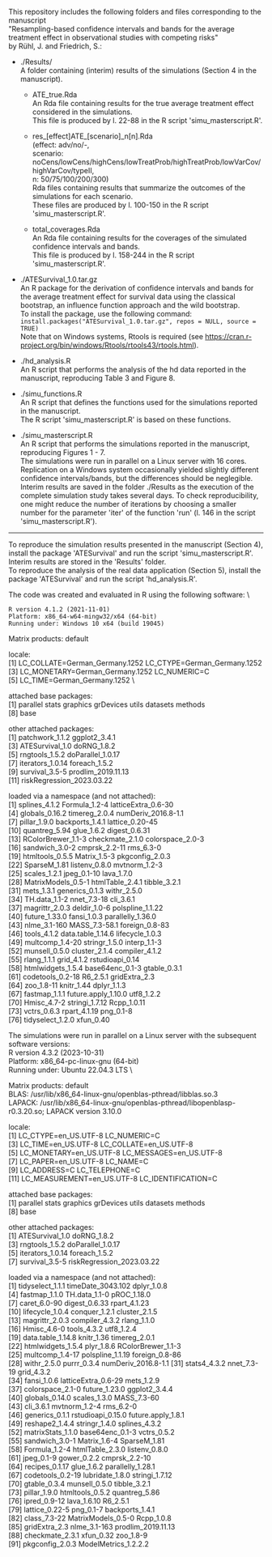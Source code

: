 This repository includes the following folders and files corresponding to the manuscript \
"Resampling-based confidence intervals and bands for the average treatment effect in observational studies with competing risks" \
by Rühl, J. and Friedrich, S.:

- ./Results/ \
  A folder containing (interim) results of the simulations (Section 4 in the manuscript).
  
  - ATE_true.Rda \
    An Rda file containing results for the true average treatment effect considered in the simulations. \
    This file is produced by l. 22-88 in the R script 'simu_masterscript.R'. 

  - res_[effect]ATE_[scenario]_n[n].Rda \
    (effect: adv/no/-, \
     scenario: noCens/lowCens/highCens/lowTreatProb/highTreatProb/lowVarCov/highVarCov/typeII, \
     n: 50/75/100/200/300) \
     Rda files containing results that summarize the outcomes of the simulations for each scenario. \
     These files are produced by l. 100-150 in the R script 'simu_masterscript.R'.  

  - total_coverages.Rda \
    An Rda file containing results for the coverages of the simulated confidence intervals and bands. \
    This file is produced by l. 158-244 in the R script 'simu_masterscript.R'.

- ./ATESurvival_1.0.tar.gz \
  An R package for the derivation of confidence intervals and bands for the average treatment effect for survival data using the classical bootstrap, an 
  influence function approach and the wild bootstrap. \
  To install the package, use the following command: \
  `install.packages("ATESurvival_1.0.tar.gz", repos = NULL, source = TRUE)` \
  Note that on Windows systems, Rtools is required (see https://cran.r-project.org/bin/windows/Rtools/rtools43/rtools.html).

- ./hd_analysis.R \
  An R script that performs the analysis of the hd data reported in the manuscript, reproducing Table 3 and Figure 8.

- ./simu_functions.R \
  An R script that defines the functions used for the simulations reported in the manuscript. \
  The R script 'simu_masterscript.R' is based on these functions.

- ./simu_masterscript.R \
  An R script that performs the simulations reported in the manuscript, reproducing Figures 1 - 7. \
  The simulations were run in parallel on a Linux server with 16 cores. \
  Replication on a Windows system occasionally yielded slightly different confidence intervals/bands, but the differences should be neglegible. \
  Interim results are saved in the folder ./Results as the execution of the complete simulation study takes several days. To check reproducibility, one might reduce the number of iterations by choosing a smaller number for the parameter 'iter' of the function 'run' (l. 146 in the script 'simu_masterscript.R').

---

To reproduce the simulation results presented in the manuscript (Section 4), install the package 'ATESurvival' and run the script 'simu_masterscript.R'. \
Interim results are stored in the 'Results' folder. \
To reproduce the analysis of the real data application (Section 5), install the package 'ATESurvival' and run the script 'hd_analysis.R'.

The code was created and evaluated in R using the following software: \
```
R version 4.1.2 (2021-11-01)
Platform: x86_64-w64-mingw32/x64 (64-bit)
Running under: Windows 10 x64 (build 19045)
```

Matrix products: default

locale: \
[1] LC_COLLATE=German_Germany.1252 LC_CTYPE=German_Germany.1252 \
[3] LC_MONETARY=German_Germany.1252 LC_NUMERIC=C \
[5] LC_TIME=German_Germany.1252 \

attached base packages: \
[1] parallel  stats     graphics  grDevices utils     datasets  methods \
[8] base

other attached packages: \
 [1] patchwork_1.1.2           ggplot2_3.4.1 \
 [3] ATESurvival_1.0           doRNG_1.8.2 \
 [5] rngtools_1.5.2            doParallel_1.0.17 \
 [7] iterators_1.0.14          foreach_1.5.2 \
 [9] survival_3.5-5            prodlim_2019.11.13 \
[11] riskRegression_2023.03.22

loaded via a namespace (and not attached): \
 [1] splines_4.1.2       Formula_1.2-4       latticeExtra_0.6-30 \
 [4] globals_0.16.2      timereg_2.0.4       numDeriv_2016.8-1.1 \
 [7] pillar_1.9.0        backports_1.4.1     lattice_0.20-45 \
[10] quantreg_5.94       glue_1.6.2          digest_0.6.31 \
[13] RColorBrewer_1.1-3  checkmate_2.1.0     colorspace_2.0-3 \
[16] sandwich_3.0-2      cmprsk_2.2-11       rms_6.3-0 \
[19] htmltools_0.5.5     Matrix_1.5-3        pkgconfig_2.0.3 \
[22] SparseM_1.81        listenv_0.8.0       mvtnorm_1.2-3 \
[25] scales_1.2.1        jpeg_0.1-10         lava_1.7.0 \
[28] MatrixModels_0.5-1  htmlTable_2.4.1     tibble_3.2.1 \
[31] mets_1.3.1          generics_0.1.3      withr_2.5.0 \
[34] TH.data_1.1-2       nnet_7.3-18         cli_3.6.1 \
[37] magrittr_2.0.3      deldir_1.0-6        polspline_1.1.22 \
[40] future_1.33.0       fansi_1.0.3         parallelly_1.36.0 \
[43] nlme_3.1-160        MASS_7.3-58.1       foreign_0.8-83 \
[46] tools_4.1.2         data.table_1.14.6   lifecycle_1.0.3 \
[49] multcomp_1.4-20     stringr_1.5.0       interp_1.1-3 \
[52] munsell_0.5.0       cluster_2.1.4       compiler_4.1.2 \
[55] rlang_1.1.1         grid_4.1.2          rstudioapi_0.14 \
[58] htmlwidgets_1.5.4   base64enc_0.1-3     gtable_0.3.1 \
[61] codetools_0.2-18    R6_2.5.1            gridExtra_2.3 \
[64] zoo_1.8-11          knitr_1.44          dplyr_1.1.3 \
[67] fastmap_1.1.1       future.apply_1.10.0 utf8_1.2.2 \
[70] Hmisc_4.7-2         stringi_1.7.12      Rcpp_1.0.11 \
[73] vctrs_0.6.3         rpart_4.1.19        png_0.1-8 \
[76] tidyselect_1.2.0    xfun_0.40


The simulations were run in parallel on a Linux server with the subsequent software versions: \
R version 4.3.2 (2023-10-31) \
Platform: x86_64-pc-linux-gnu (64-bit) \
Running under: Ubuntu 22.04.3 LTS \

Matrix products: default \
BLAS:   /usr/lib/x86_64-linux-gnu/openblas-pthread/libblas.so.3 \
LAPACK: /usr/lib/x86_64-linux-gnu/openblas-pthread/libopenblasp-r0.3.20.so;  LAPACK version 3.10.0

locale: \
 [1] LC_CTYPE=en_US.UTF-8       LC_NUMERIC=C              
 [3] LC_TIME=en_US.UTF-8        LC_COLLATE=en_US.UTF-8    
 [5] LC_MONETARY=en_US.UTF-8    LC_MESSAGES=en_US.UTF-8   
 [7] LC_PAPER=en_US.UTF-8       LC_NAME=C                 
 [9] LC_ADDRESS=C               LC_TELEPHONE=C            
[11] LC_MEASUREMENT=en_US.UTF-8 LC_IDENTIFICATION=C       

attached base packages: \
[1] parallel  stats     graphics  grDevices utils     datasets  methods  
[8] base     

other attached packages: \
[1] ATESurvival_1.0           doRNG_1.8.2              
[3] rngtools_1.5.2            doParallel_1.0.17        
[5] iterators_1.0.14          foreach_1.5.2            
[7] survival_3.5-5            riskRegression_2023.03.22

loaded via a namespace (and not attached): \
 [1] tidyselect_1.1.1     timeDate_3043.102    dplyr_1.0.8         
 [4] fastmap_1.1.0        TH.data_1.1-0        pROC_1.18.0         
 [7] caret_6.0-90         digest_0.6.33        rpart_4.1.23        
[10] lifecycle_1.0.4      conquer_1.2.1        cluster_2.1.5       
[13] magrittr_2.0.3       compiler_4.3.2       rlang_1.1.0         
[16] Hmisc_4.6-0          tools_4.3.2          utf8_1.2.4          
[19] data.table_1.14.8    knitr_1.36           timereg_2.0.1       
[22] htmlwidgets_1.5.4    plyr_1.8.6           RColorBrewer_1.1-3  
[25] multcomp_1.4-17      polspline_1.1.19     foreign_0.8-86      
[28] withr_2.5.0          purrr_0.3.4          numDeriv_2016.8-1.1 
[31] stats4_4.3.2         nnet_7.3-19          grid_4.3.2          
[34] fansi_1.0.6          latticeExtra_0.6-29  mets_1.2.9          
[37] colorspace_2.1-0     future_1.23.0        ggplot2_3.4.4       
[40] globals_0.14.0       scales_1.3.0         MASS_7.3-60         
[43] cli_3.6.1            mvtnorm_1.2-4        rms_6.2-0           
[46] generics_0.1.1       rstudioapi_0.15.0    future.apply_1.8.1  
[49] reshape2_1.4.4       stringr_1.4.0        splines_4.3.2       
[52] matrixStats_1.1.0    base64enc_0.1-3      vctrs_0.5.2         
[55] sandwich_3.0-1       Matrix_1.6-4         SparseM_1.81        
[58] Formula_1.2-4        htmlTable_2.3.0      listenv_0.8.0       
[61] jpeg_0.1-9           gower_0.2.2          cmprsk_2.2-10       
[64] recipes_0.1.17       glue_1.6.2           parallelly_1.28.1   
[67] codetools_0.2-19     lubridate_1.8.0      stringi_1.7.12      
[70] gtable_0.3.4         munsell_0.5.0        tibble_3.2.1        
[73] pillar_1.9.0         htmltools_0.5.2      quantreg_5.86       
[76] ipred_0.9-12         lava_1.6.10          R6_2.5.1            
[79] lattice_0.22-5       png_0.1-7            backports_1.4.1     
[82] class_7.3-22         MatrixModels_0.5-0   Rcpp_1.0.8          
[85] gridExtra_2.3        nlme_3.1-163         prodlim_2019.11.13  
[88] checkmate_2.3.1      xfun_0.32            zoo_1.8-9           
[91] pkgconfig_2.0.3      ModelMetrics_1.2.2.2
